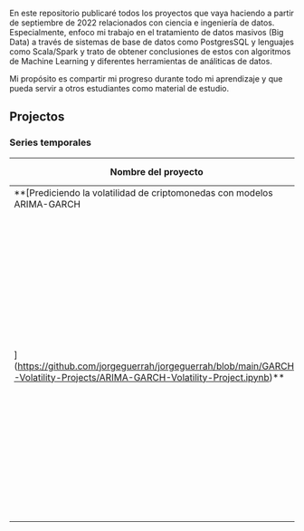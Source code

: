 En este repositorio publicaré todos los proyectos que vaya haciendo a partir de septiembre de 2022 relacionados con ciencia e ingeniería de datos. Especialmente, enfoco mi trabajo en el tratamiento de datos masivos (Big Data) a través de sistemas de base de datos como PostgresSQL y lenguajes como Scala/Spark y trato de obtener conclusiones de estos con algoritmos de Machine Learning y diferentes herramientas de análiticas de datos.

Mi propósito es compartir mi progreso durante todo mi aprendizaje y que pueda servir a otros estudiantes como material de estudio.



## Projectos

### Series temporales
| Nombre del proyecto | Descripción | Fecha de realización |
| ------------- |:-------------:|:-------------:|
| **[Prediciendo la volatilidad de criptomonedas con modelos ARIMA-GARCH
](https://github.com/jorgeguerrah/jorgeguerrah/blob/main/GARCH-Volatility-Projects/ARIMA-GARCH-Volatility-Project.ipynb)** | En este proyecto se modeliza la volatilidad de tres activos (bitcoin, tether y SP500) a través de modelos ARIMA-ARCH con el objetivo de observar las diferencias de las dinámicas de las criptomonedas respecto a la bolsa americana. En último lugar, se presentan los resultados estimados de la volatilidad por los modelos| Sept 16, 2022 |
